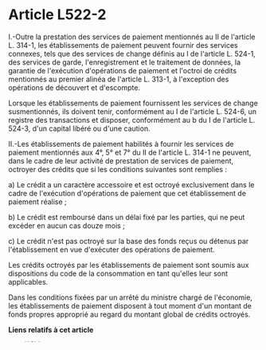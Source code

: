 # Article L522-2

I.-Outre la prestation des services de paiement mentionnés au II de l'article L. 314-1, les établissements de paiement
peuvent fournir des services connexes, tels que des services de change définis au I de l'article L. 524-1, des services de
garde, l'enregistrement et le traitement de données, la garantie de l'exécution d'opérations de paiement et l'octroi de
crédits mentionnés au premier alinéa de l'article L. 313-1, à l'exception des opérations de découvert et d'escompte. 

Lorsque les établissements de paiement fournissent les services de change susmentionnés, ils doivent tenir, conformément au I
de l'article L. 524-6, un registre des transactions et disposer, conformément au b du I de l'article L. 524-3, d'un capital
libéré ou d'une caution. 

II.-Les établissements de paiement habilités à fournir les services de paiement mentionnés aux 4°, 5° et 7° du II de
l'article L. 314-1 ne peuvent, dans le cadre de leur activité de prestation de services de paiement, octroyer des crédits que
si les conditions suivantes sont remplies : 

a) Le crédit a un caractère accessoire et est octroyé exclusivement dans le cadre de l'exécution d'opérations de paiement que
cet établissement de paiement réalise ; 

b) Le crédit est remboursé dans un délai fixé par les parties, qui ne peut excéder en aucun cas douze mois ; 

c) Le crédit n'est pas octroyé sur la base des fonds reçus ou détenus par l'établissement en vue d'exécuter des opérations de
paiement. 

Les crédits octroyés par les établissements de paiement sont soumis aux dispositions du code de la consommation en tant
qu'elles leur sont applicables. 

Dans les conditions fixées par un arrêté du ministre chargé de l'économie, les établissements de paiement disposent à tout
moment d'un montant de fonds propres approprié au regard du montant global de crédits octroyés.

**Liens relatifs à cet article**

	**Codifié par**:

	  - Ordonnance n°2000-1223 du 14 décembre 2000 (V)

	**Créé par**:

	  - Ordonnance n°2009-866 du 15 juillet 2009 - art. 12

	**Cité par**:

	  - Arrêté du 29 octobre 2009 - art. 12 (V)
	  - Arrêté du 29 octobre 2009 - art. 33 (V)
	  - Arrêté du 29 octobre 2009 - art. 43 (V)
	  - Arrêté du 3 novembre 2014 - art. 10 (V)
	  - Code monétaire et financier - art. L511-4 (VD)
	  - Code monétaire et financier - art. L518-25 (VD)
	  - Code monétaire et financier - art. L522-20 (VD)
	  - Code monétaire et financier - art. L526-2 (V)

	**Cite**:

	  - Code monétaire et financier - art. L313-1 (V)
	  - Code monétaire et financier - art. L314-1 (VD)
	  - Code monétaire et financier - art. L524-1 (VD)
	  - Code monétaire et financier - art. L524-3 (VD)
	  - Code monétaire et financier - art. L524-6 (VD)
